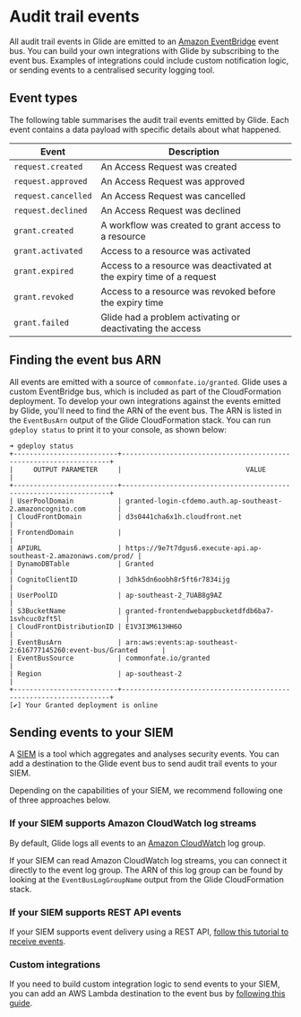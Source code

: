 # Audit trail events

All audit trail events in Glide are emitted to an [Amazon EventBridge](https://aws.amazon.com/eventbridge/) event bus. You can build your own integrations with Glide by subscribing to the event bus. Examples of integrations could include custom notification logic, or sending events to a centralised security logging tool.

## Event types

The following table summarises the audit trail events emitted by Glide. Each event contains a data payload with specific details about what happened.

| Event               | Description                                                          |
| ------------------- | -------------------------------------------------------------------- |
| `request.created`   | An Access Request was created                                        |
| `request.approved`  | An Access Request was approved                                       |
| `request.cancelled` | An Access Request was cancelled                                      |
| `request.declined`  | An Access Request was declined                                       |
| `grant.created`     | A workflow was created to grant access to a resource                 |
| `grant.activated`   | Access to a resource was activated                                   |
| `grant.expired`     | Access to a resource was deactivated at the expiry time of a request |
| `grant.revoked`     | Access to a resource was revoked before the expiry time              |
| `grant.failed`      | Glide had a problem activating or deactivating the access            |

## Finding the event bus ARN

All events are emitted with a source of `commonfate.io/granted`. Glide uses a custom EventBridge bus, which is included as part of the CloudFormation deployment. To develop your own integrations against the events emitted by Glide, you'll need to find the ARN of the event bus. The ARN is listed in the `EventBusArn` output of the Glide CloudFormation stack. You can run `gdeploy status` to print it to your console, as shown below:

```
➜ gdeploy status
+--------------------------+-------------------------------------------------------------------+
|     OUTPUT PARAMETER     |                               VALUE                               |
+--------------------------+-------------------------------------------------------------------+
| UserPoolDomain           | granted-login-cfdemo.auth.ap-southeast-2.amazoncognito.com        |
| CloudFrontDomain         | d3s0441cha6x1h.cloudfront.net                                     |
| FrontendDomain           |                                                                   |
| APIURL                   | https://9e7t7dgus6.execute-api.ap-southeast-2.amazonaws.com/prod/ |
| DynamoDBTable            | Granted                                                           |
| CognitoClientID          | 3dhk5dn6oobh8r5ft6r7834ijg                                        |
| UserPoolID               | ap-southeast-2_7UAB8g9AZ                                          |
| S3BucketName             | granted-frontendwebappbucketdfdb6ba7-1svhcuc0zft5l                |
| CloudFrontDistributionID | E1V3I3M613HH6O                                                    |
| EventBusArn              | arn:aws:events:ap-southeast-2:616777145260:event-bus/Granted      |
| EventBusSource           | commonfate.io/granted                                             |
| Region                   | ap-southeast-2                                                    |
+--------------------------+-------------------------------------------------------------------+
[✔] Your Granted deployment is online
```

## Sending events to your SIEM

A [SIEM](https://en.wikipedia.org/wiki/Security_information_and_event_management) is a tool which aggregates and analyses security events. You can add a destination to the Glide event bus to send audit trail events to your SIEM.

Depending on the capabilities of your SIEM, we recommend following one of three approaches below.

### If your SIEM supports Amazon CloudWatch log streams

By default, Glide logs all events to an [Amazon CloudWatch](https://aws.amazon.com/cloudwatch/) log group.

If your SIEM can read Amazon CloudWatch log streams, you can connect it directly to the event log group. The ARN of this log group can be found by looking at the `EventBusLogGroupName` output from the Glide CloudFormation stack.

### If your SIEM supports REST API events

If your SIEM supports event delivery using a REST API, [follow this tutorial to receive events](https://aws.amazon.com/blogs/compute/using-api-destinations-with-amazon-eventbridge/).

### Custom integrations

If you need to build custom integration logic to send events to your SIEM, you can add an AWS Lambda destination to the event bus by [following this guide](https://aws.amazon.com/blogs/compute/integrating-amazon-eventbridge-into-your-serverless-applications/).
